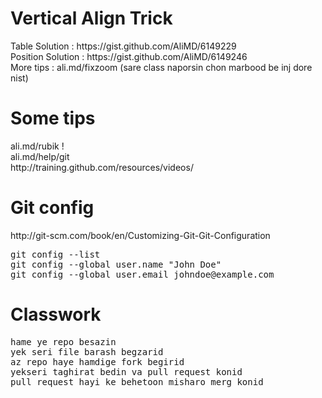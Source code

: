 <h1>Vertical Align Trick</h1>
Table Solution : https://gist.github.com/AliMD/6149229 <br />
Position Solution : https://gist.github.com/AliMD/6149246 <br />
More tips : ali.md/fixzoom (sare class naporsin chon marbood be inj dore nist)<br />
<h1>Some tips</h1>
ali.md/rubik ! <br />
ali.md/help/git <br />
http://training.github.com/resources/videos/ <br />
<h1>Git config</h1>
http://git-scm.com/book/en/Customizing-Git-Git-Configuration
<pre>
git config --list
git config --global user.name "John Doe"
git config --global user.email johndoe@example.com
</pre>
<h1>Classwork</h1>
<pre>
hame ye repo besazin
yek seri file barash begzarid
az repo haye hamdige fork begirid
yekseri taghirat bedin va pull request konid
pull request hayi ke behetoon misharo merg konid
</pre>